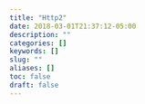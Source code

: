 ```yaml
---
title: "Http2"
date: 2018-03-01T21:37:12-05:00
description: ""
categories: []
keywords: []
slug: ""
aliases: []
toc: false
draft: false
---
```

